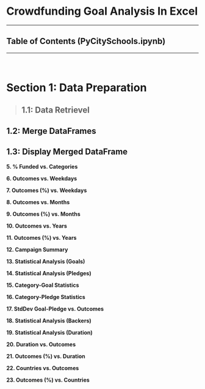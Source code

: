 # Crowdfunding Goal Analysis In Excel

----

## Table of Contents (PyCitySchools.ipynb)

----

# <br> **Section 1: Data Preparation**

> ## **1.1: Data Retrievel**

##   **1.2: Merge DataFrames**

##   **1.3: Display Merged DataFrame**

**5. % Funded vs. Categories**

**6. Outcomes vs. Weekdays**

**7. Outcomes (%) vs. Weekdays**

**8. Outcomes vs. Months**

**9. Outcomes (%) vs. Months**

**10.  Outcomes vs. Years**

**11. Outcomes (%) vs. Years**

**12. Campaign Summary**

**13. Statistical Analysis (Goals)**

**14. Statistical Analysis (Pledges)**

**15. Category-Goal Statistics**

**16. Category-Pledge Statistics**

**17. StdDev Goal-Pledge vs. Outcomes**

**18. Statistical Analysis (Backers)**

**19. Statistical Analysis (Duration)**

**20. Duration vs. Outcomes**

**21. Outcomes (%) vs. Duration**

**22. Countries vs. Outcomes**

**23. Outcomes (%) vs. Countries**

